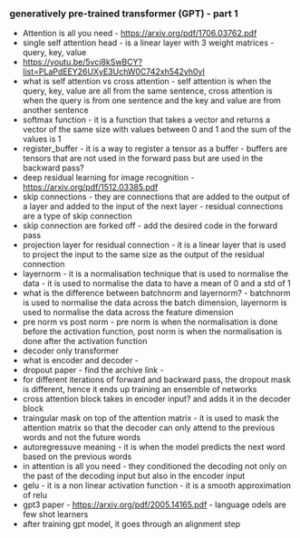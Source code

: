 ### generatively pre-trained transformer (GPT) - part 1

- Attention is all you need - https://arxiv.org/pdf/1706.03762.pdf
- single self attention head - is a linear layer with 3 weight matrices - query, key, value
- https://youtu.be/5vcj8kSwBCY?list=PLaPdEEY26UXyE3UchW0C742xh542yh0yI
- what is self attention vs cross attention - self attention is when the query, key, value are all from the same sentence, cross attention is when the query is from one sentence and the key and value are from another sentence
- softmax function - it is a function that takes a vector and returns a vector of the same size with values between 0 and 1 and the sum of the values is 1
- register_buffer - it is a way to register a tensor as a buffer - buffers are tensors that are not used in the forward pass but are used in the backward pass?
- deep residual learning for image recognition - https://arxiv.org/pdf/1512.03385.pdf
- skip connections - they are connections that are added to the output of a layer and added to the input of the next layer - residual connections are a type of skip connection
- skip connection are forked off - add the desired code in the forward pass 
- projection layer for residual connection - it is a linear layer that is used to project the input to the same size as the output of the residual connection
- layernorm - it is a normalisation technique that is used to normalise the data - it is used to normalise the data to have a mean of 0 and a std of 1
- what is the difference between batchnorm and layernorm? - batchnorm is used to normalise the data across the batch dimension, layernorm is used to normalise the data across the feature dimension
- pre norm vs post norm - pre norm is when the normalisation is done before the activation function, post norm is when the normalisation is done after the activation function
- decoder only transformer
- what is encoder and decoder - 
- dropout paper - find the archive link - 
- for different iterations of forward and backward pass, the dropout mask is different, hence it ends up training an ensemble of networks
- cross attention block takes in encoder input? and adds it in the decoder block
- traingular mask on top of the attention matrix - it is used to mask the attention matrix so that the decoder can only attend to the previous words and not the future words
- autoregressuve meaning - it is when the model predicts the next word based on the previous words
- in attention is all you need - they conditioned the decoding not only on the past of the decoding input but also in the encoder input 
- gelu - it is a non linear activation function - it is a smooth approximation of relu
- gpt3 paper - https://arxiv.org/pdf/2005.14165.pdf - language odels are few shot learners
- after training gpt model, it goes through an alignment step